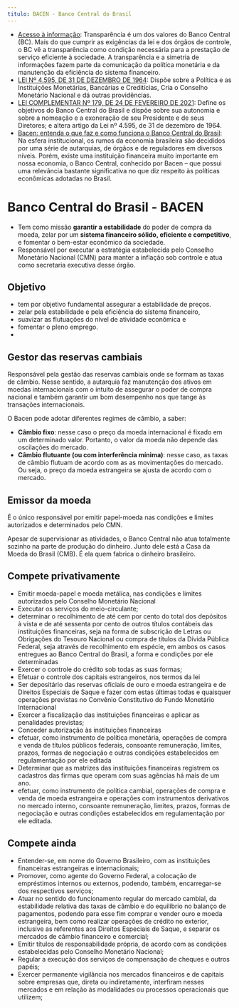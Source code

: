 ```yaml
---
titulo: BACEN - Banco Central do Brasil
---
```

- [Acesso à informação](https://www.bcb.gov.br/acessoinformacao): Transparência é um dos valores do Banco Central (BC). Mais do que cumprir as exigências da lei e dos órgãos de controle, o BC vê a transparência como condição necessária para a prestação de serviço eficiente à sociedade. A transparência e a simetria de informações fazem parte da comunicação da política monetária e da manutenção da eficiência do sistema financeiro.
- [LEI Nº 4.595, DE 31 DE DEZEMBRO DE 1964](http://www.planalto.gov.br/ccivil_03/LEIS/L4595.htm): Dispõe sobre a Política e as Instituições Monetárias, Bancárias e Creditícias, Cria o Conselho Monetário Nacional e dá outras providências.
- [LEI COMPLEMENTAR Nº 179, DE 24 DE FEVEREIRO DE 2021](https://www.planalto.gov.br/ccivil_03/leis/lcp/Lcp179.htm): Define os objetivos do Banco Central do Brasil e dispõe sobre sua autonomia e sobre a nomeação e a exoneração de seu Presidente e de seus Diretores; e altera artigo da Lei nº 4.595, de 31 de dezembro de 1964.
- [Bacen: entenda o que faz e como funciona o Banco Central do Brasil](https://www.suno.com.br/artigos/bacen/): Na esfera institucional, os rumos da economia brasileira são decididos por uma série de autarquias, de órgãos e de reguladores em diversos níveis. Porém, existe uma instituição financeira muito importante em nossa economia, o Banco Central, conhecido por Bacen – que possui uma relevância bastante significativa no que diz respeito às políticas econômicas adotadas no Brasil.

# Banco Central do Brasil - BACEN

- Tem como missão **garantir a estabilidade** do poder de compra da moeda, zelar por um **sistema financeiro sólido, eficiente e competitivo**, e fomentar o bem-estar econômico da sociedade.
- Responsável por executar a estratégia estabelecida pelo Conselho Monetário Nacional (CMN) para manter a inflação sob controle e atua como secretaria executiva desse órgão.

## Objetivo

- tem por objetivo fundamental assegurar a estabilidade de preços.
- zelar pela estabilidade e pela eficiência do sistema financeiro,
- suavizar as flutuações do nível de atividade econômica e
- fomentar o pleno emprego.
- 
## Gestor das reservas cambiais

Responsável pela gestão das reservas cambiais onde se formam as taxas de câmbio. Nesse sentido, a autarquia faz manutenção dos ativos em moedas internacionais com o intuito de assegurar o poder de compra nacional e também garantir um bom desempenho nos que tange às transações internacionais.

O Bacen pode adotar diferentes regimes de câmbio, a saber:

- **Câmbio fixo**: nesse caso o preço da moeda internacional é fixado em um determinado valor. Portanto, o valor da moeda não depende das oscilações do mercado.
- **Câmbio flutuante (ou com interferência mínima)**: nesse caso, as taxas de câmbio flutuam de acordo com as as movimentações do mercado. Ou seja, o preço da moeda estrangeira se ajusta de acordo com o mercado.

## Emissor da moeda
É o único responsável por emitir papel-moeda nas condições e limites autorizados e determinados pelo CMN.

Apesar de supervisionar as atividades, o Banco Central não atua totalmente sozinho na parte de produção do dinheiro. Junto dele está a Casa da Moeda do Brasil (CMB). É ela quem fabrica o dinheiro brasileiro.

## Compete privativamente

- Emitir moeda-papel e moeda metálica, nas condições e limites autorizados pelo Conselho Monetário Nacional
- Executar os serviços do meio-circulante;
- determinar o recolhimento de até cem por cento do total dos depósitos à vista e de até sessenta por cento de outros títulos contábeis das instituições financeiras, seja na forma de subscrição de Letras ou Obrigações do Tesouro Nacional ou compra de títulos da Dívida Pública Federal, seja através de recolhimento em espécie, em ambos os casos entregues ao Banco Central do Brasil, a forma e condições por ele determinadas
- Exercer o controle do crédito sob todas as suas formas;
- Efetuar o controle dos capitais estrangeiros, nos termos da lei
- Ser depositário das reservas oficiais de ouro e moeda estrangeira e de Direitos Especiais de Saque e fazer com estas últimas todas e quaisquer operações previstas no Convênio Constitutivo do Fundo Monetário Internacional
- Exercer a fiscalização das instituições financeiras e aplicar as penalidades previstas;
- Conceder autorização às instituições financeiras
- efetuar, como instrumento de política monetária, operações de compra e venda de títulos públicos federais, consoante remuneração, limites, prazos, formas de negociação e outras condições estabelecidos em regulamentação por ele editada
-  Determinar que as matrizes das instituições financeiras registrem os cadastros das firmas que operam com suas agências há mais de um ano.
-  efetuar, como instrumento de política cambial, operações de compra e venda de moeda estrangeira e operações com instrumentos derivativos no mercado interno, consoante remuneração, limites, prazos, formas de negociação e outras condições estabelecidos em regulamentação por ele editada.

## Compete ainda

- Entender-se, em nome do Governo Brasileiro, com as instituições financeiras estrangeiras e internacionais;
- Promover, como agente do Governo Federal, a colocação de empréstimos internos ou externos, podendo, também, encarregar-se dos respectivos serviços;
- Atuar no sentido do funcionamento regular do mercado cambial, da estabilidade relativa das taxas de câmbio e do equilíbrio no balanço de pagamentos, podendo para esse fim comprar e vender ouro e moeda estrangeira, bem como realizar operações de crédito no exterior, inclusive as referentes aos Direitos Especiais de Saque, e separar os mercados de câmbio financeiro e comercial;
- Emitir títulos de responsabilidade própria, de acordo com as condições estabelecidas pelo Conselho Monetário Nacional;
- Regular a execução dos serviços de compensação de cheques e outros papéis;
- Exercer permanente vigilância nos mercados financeiros e de capitais sobre empresas que, direta ou indiretamente, interfiram nesses mercados e em relação às modalidades ou processos operacionais que utilizem;

